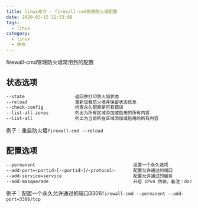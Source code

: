 ```yaml
---
title: linux命令 - firewall-cmd修改防火墙配置
date: 2020-03-15 12:53:09
tags:
  - linux
category:
  - linux
  - 命令
---
```



firewall-cmd管理防火墙常用到的配置

## 状态选项
```bash
--state                   返回并打印防火墙状态
--reload                  重新加载防火墙并保留状态信息
--check-config            检查永久配置是否有错误
--list-all-zones          列出为所有区域添加或启用的所有内容
--list-all                列出为当前所在区域添加或启用的所有内容
```
<!-- more -->
例子：重启防火墙`firewall-cmd --reload`

## 配置选项
```bash
--permanent                                     设置一个永久选项
--add-port=<portid>[-<portid>]/<protocol>       配置允许通过的端口
--add-service=service                           配置允许通过的服务
--add-masquerade                                开启 IPv4 伪装。备注：docker 容器之间网络不通，需要开启ip伪装才能联通
```
例子：配置一个永久允许通过的端口3306`firewall-cmd --permanent --add-port=3306/tcp`
